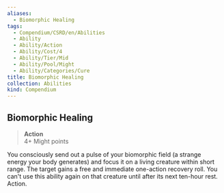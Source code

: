 ```yaml
---
aliases:
  - Biomorphic Healing
tags:
  - Compendium/CSRD/en/Abilities
  - Ability
  - Ability/Action
  - Ability/Cost/4
  - Ability/Tier/Mid
  - Ability/Pool/Might
  - Ability/Categories/Cure
title: Biomorphic Healing
collection: Abilities
kind: Compendium
---
```

## Biomorphic Healing  
>**Action**  
>4+ Might points
  
You consciously send out a pulse of your biomorphic field (a strange energy your body generates) and focus it on a living creature within short range. The target gains a free and immediate one-action recovery roll. You can't use this ability again on that creature until after its next ten-hour rest. Action.
